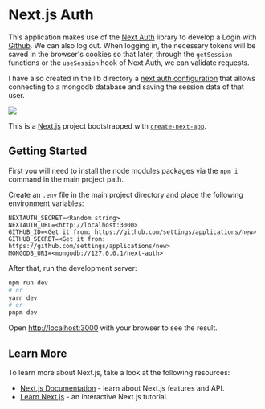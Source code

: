 # Next.js Auth

This application makes use of the [Next Auth](https://next-auth.js.org/getting-started/example) library to develop a Login with [Github](https://github.com/settings/applications). We can also log out. When logging in, the necessary tokens will be saved in the browser's cookies so that later, through the `getSession` functions or the `useSession` hook of Next Auth, we can validate requests.

I have also created in the lib directory a [next auth configuration](https://next-auth.js.org/adapters/mongodb) that allows connecting to a mongodb database and saving the session data of that user.

![](https://i.ibb.co/rvLtZq6/next-auth.png)

This is a [Next.js](https://nextjs.org/) project bootstrapped with [`create-next-app`](https://github.com/vercel/next.js/tree/canary/packages/create-next-app).

## Getting Started

First you will need to install the node modules packages via the `npm i` command in the main project path.

Create an `.env` file in the main project directory and place the following environment variables:

    NEXTAUTH_SECRET=<Random string>
    NEXTAUTH_URL=<http://localhost:3000>
    GITHUB_ID=<Get it from: https://github.com/settings/applications/new>
    GITHUB_SECRET=<Get it from: https://github.com/settings/applications/new>
    MONGODB_URI=<mongodb://127.0.0.1/next-auth>

After that, run the development server:

```bash
npm run dev
# or
yarn dev
# or
pnpm dev
```

Open [http://localhost:3000](http://localhost:3000) with your browser to see the result.

## Learn More

To learn more about Next.js, take a look at the following resources:

- [Next.js Documentation](https://nextjs.org/docs) - learn about Next.js features and API.
- [Learn Next.js](https://nextjs.org/learn) - an interactive Next.js tutorial.

